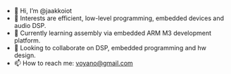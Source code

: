 - 👋 Hi, I’m @jaakkoiot
- 👀 Interests are efficient, low-level programming, embedded devices and audio DSP.
- 🌱 Currently learning assembly via embedded ARM M3 development platform.
- 💞️ Looking to collaborate on DSP, embedded programming and hw design.
- 📫 How to reach me: voyano@gmail.com

<!---
jaakkoiot/jaakkoiot is a ✨ special ✨ repository because its `README.md` (this file) appears on your GitHub profile.
You can click the Preview link to take a look at your changes.
--->
